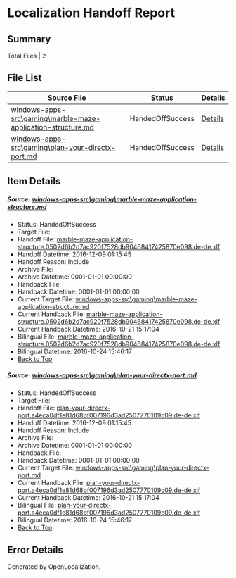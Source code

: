 # <a name='report-top'></a> Localization Handoff Report

## Summary
 Total Files | 2

## File List
 Source File | Status | Details 
 ----------- | ------ | ------- 
 [windows-apps-src\gaming\marble-maze-application-structure.md](https://cpubwin.visualstudio.com/windows-uwp/_git/windows-uwp/commit/931d790ea54ff9ff27202f6c92d415b17e2215ed?path=windows-apps-src%2Fgaming%2Fmarble-maze-application-structure.md&_a=contents) | HandedOffSuccess | [Details](#696d4227bcd3ff4238d81e6f951a61e098fbc2f63544)
 [windows-apps-src\gaming\plan-your-directx-port.md](https://cpubwin.visualstudio.com/windows-uwp/_git/windows-uwp/commit/115377ed3e5a13668481d1122f354610b3077763?path=windows-apps-src%2Fgaming%2Fplan-your-directx-port.md&_a=contents) | HandedOffSuccess | [Details](#f5f66f5da79eb62e3a81f4fe0d7398fed689d3783553)

## Item Details
##### <a name='696d4227bcd3ff4238d81e6f951a61e098fbc2f63544'></a> Source: [windows-apps-src\gaming\marble-maze-application-structure.md](https://cpubwin.visualstudio.com/windows-uwp/_git/windows-uwp/commit/931d790ea54ff9ff27202f6c92d415b17e2215ed?path=windows-apps-src%2Fgaming%2Fmarble-maze-application-structure.md&_a=contents)
* Status: HandedOffSuccess
* Target File: 
* Handoff File: [marble-maze-application-structure.0502d6b2d7ac920f7528db90468417425870e098.de-de.xlf](https://cpubwin.visualstudio.com/windows-uwp/_git/WDCLib.handoff/commit/4ad305a3632c9c5881c92abeabbc13cf33322c84?path=ol-handoff%2Fcpubwin%2Fwindows-uwp.de-de%2Fmaster%2Fmarble-maze-application-structure.0502d6b2d7ac920f7528db90468417425870e098.de-de.xlf&_a=contents)
* Handoff Datetime: 2016-12-09 01:15:45
* Handoff Reason: Include
* Archive File: 
* Archive Datetime: 0001-01-01 00:00:00
* Handback File: 
* Handback Datetime: 0001-01-01 00:00:00
* Current Target File: [windows-apps-src\gaming\marble-maze-application-structure.md](https://cpubwin.visualstudio.com/windows-uwp/_git/windows-uwp.de-de/commit/c3cc6ddc6f3b2e0e594b3a771a3787b6567d88e5?path=windows-apps-src%2Fgaming%2Fmarble-maze-application-structure.md&_a=contents)
* Current Handback File: [marble-maze-application-structure.0502d6b2d7ac920f7528db90468417425870e098.de-de.xlf](https://cpubwin.visualstudio.com/windows-uwp/_git/WDCLib.handback/commit/af7251542093aa676fc710fa76cce8c29961cc27?path=ol-handback%2FMicrosoft%2Fwindows-apps.de-de%2Fmaster%2Fmarble-maze-application-structure.0502d6b2d7ac920f7528db90468417425870e098.de-de.xlf&_a=contents)
* Current Handback Datetime: 2016-10-21 15:17:04
* Bilingual File: [marble-maze-application-structure.0502d6b2d7ac920f7528db90468417425870e098.de-de.xlf](https://cpubwin.visualstudio.com/windows-uwp/_git/WDCLib.handback/commit/af7251542093aa676fc710fa76cce8c29961cc27?path=ol-handback%2FMicrosoft%2Fwindows-apps.de-de%2Fmaster%2Fmarble-maze-application-structure.0502d6b2d7ac920f7528db90468417425870e098.de-de.xlf&_a=contents)
* Bilingual Datetime: 2016-10-24 15:46:17
* [Back to Top](#report-top)

##### <a name='f5f66f5da79eb62e3a81f4fe0d7398fed689d3783553'></a> Source: [windows-apps-src\gaming\plan-your-directx-port.md](https://cpubwin.visualstudio.com/windows-uwp/_git/windows-uwp/commit/115377ed3e5a13668481d1122f354610b3077763?path=windows-apps-src%2Fgaming%2Fplan-your-directx-port.md&_a=contents)
* Status: HandedOffSuccess
* Target File: 
* Handoff File: [plan-your-directx-port.a4eca0df1e81d68bf007196d3ad2507770109c09.de-de.xlf](https://cpubwin.visualstudio.com/windows-uwp/_git/WDCLib.handoff/commit/4ad305a3632c9c5881c92abeabbc13cf33322c84?path=ol-handoff%2Fcpubwin%2Fwindows-uwp.de-de%2Fmaster%2Fplan-your-directx-port.a4eca0df1e81d68bf007196d3ad2507770109c09.de-de.xlf&_a=contents)
* Handoff Datetime: 2016-12-09 01:15:45
* Handoff Reason: Include
* Archive File: 
* Archive Datetime: 0001-01-01 00:00:00
* Handback File: 
* Handback Datetime: 0001-01-01 00:00:00
* Current Target File: [windows-apps-src\gaming\plan-your-directx-port.md](https://cpubwin.visualstudio.com/windows-uwp/_git/windows-uwp.de-de/commit/c3cc6ddc6f3b2e0e594b3a771a3787b6567d88e5?path=windows-apps-src%2Fgaming%2Fplan-your-directx-port.md&_a=contents)
* Current Handback File: [plan-your-directx-port.a4eca0df1e81d68bf007196d3ad2507770109c09.de-de.xlf](https://cpubwin.visualstudio.com/windows-uwp/_git/WDCLib.handback/commit/af7251542093aa676fc710fa76cce8c29961cc27?path=ol-handback%2FMicrosoft%2Fwindows-apps.de-de%2Fmaster%2Fplan-your-directx-port.a4eca0df1e81d68bf007196d3ad2507770109c09.de-de.xlf&_a=contents)
* Current Handback Datetime: 2016-10-21 15:17:04
* Bilingual File: [plan-your-directx-port.a4eca0df1e81d68bf007196d3ad2507770109c09.de-de.xlf](https://cpubwin.visualstudio.com/windows-uwp/_git/WDCLib.handback/commit/af7251542093aa676fc710fa76cce8c29961cc27?path=ol-handback%2FMicrosoft%2Fwindows-apps.de-de%2Fmaster%2Fplan-your-directx-port.a4eca0df1e81d68bf007196d3ad2507770109c09.de-de.xlf&_a=contents)
* Bilingual Datetime: 2016-10-24 15:46:17
* [Back to Top](#report-top)


## Error Details

Generated by OpenLocalization.
